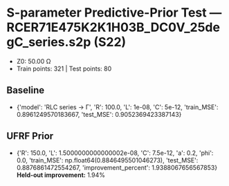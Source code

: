 # S-parameter Predictive-Prior Test — RCER71E475K2K1H03B_DC0V_25degC_series.s2p (S22)
- Z0: 50.00 Ω
- Train points: 321  |  Test points: 80

## Baseline
- {'model': 'RLC series -> Γ', 'R': 100.0, 'L': 1e-08, 'C': 5e-12, 'train_MSE': 0.8961249570183667, 'test_MSE': 0.9052369423387143}

## UFRF Prior
- {'R': 150.0, 'L': 1.5000000000000002e-08, 'C': 7.5e-12, 'a': 0.2, 'phi': 0.0, 'train_MSE': np.float64(0.8846495501046273), 'test_MSE': 0.8876861472554267, 'improvement_percent': 1.9388067656567853}
**Held-out improvement:** 1.94%